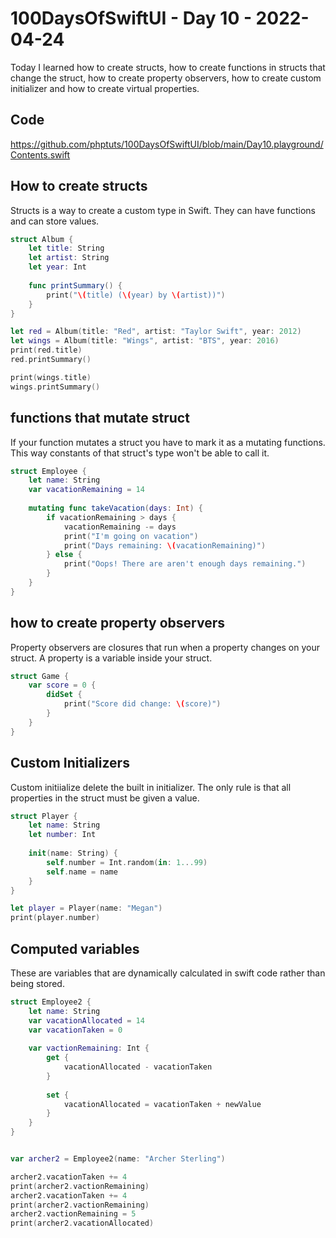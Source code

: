 # 100DaysOfSwiftUI - Day 10 - 2022-04-24

Today I learned how to create structs, how to create functions in structs that change the struct, how to create property observers, how to create custom initializer and how to create virtual properties.

## Code

https://github.com/phptuts/100DaysOfSwiftUI/blob/main/Day10.playground/Contents.swift

## How to create structs

Structs is a way to create a custom type in Swift.  They can have functions and can store values.

```swift
struct Album {
    let title: String
    let artist: String
    let year: Int
    
    func printSummary() {
        print("\(title) (\(year) by \(artist))")
    }
}

let red = Album(title: "Red", artist: "Taylor Swift", year: 2012)
let wings = Album(title: "Wings", artist: "BTS", year: 2016)
print(red.title)
red.printSummary()

print(wings.title)
wings.printSummary()
```

## functions that mutate struct

If your function mutates a struct you have to mark it as a mutating functions.  This way constants of that struct's type won't be able to call it.

```swift
struct Employee {
    let name: String
    var vacationRemaining = 14
    
    mutating func takeVacation(days: Int) {
        if vacationRemaining > days {
            vacationRemaining -= days
            print("I'm going on vacation")
            print("Days remaining: \(vacationRemaining)")
        } else {
            print("Oops! There are aren't enough days remaining.")
        }
    }
}
```

## how to create property observers

Property observers are closures that run when a property changes on your struct.  A property is a variable inside your struct.

```swift
struct Game {
    var score = 0 {
        didSet {
            print("Score did change: \(score)")
        }
    }
}
```


## Custom Initializers

Custom initiialize delete the built in initializer.  The only rule is that all properties in the struct must be given a value.

```swift
struct Player {
    let name: String
    let number: Int
    
    init(name: String) {
        self.number = Int.random(in: 1...99)
        self.name = name
    }
}

let player = Player(name: "Megan")
print(player.number)
```

## Computed variables

These are variables that are dynamically calculated in swift code rather than being stored.

```swift 
struct Employee2 {
    let name: String
    var vacationAllocated = 14
    var vacationTaken = 0
    
    var vactionRemaining: Int {
        get {
            vacationAllocated - vacationTaken
        }
        
        set {
            vacationAllocated = vacationTaken + newValue
        }
    }
}


var archer2 = Employee2(name: "Archer Sterling")

archer2.vacationTaken += 4
print(archer2.vactionRemaining)
archer2.vacationTaken += 4
print(archer2.vactionRemaining)
archer2.vactionRemaining = 5
print(archer2.vacationAllocated)
```
